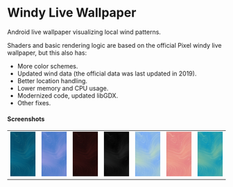 # Windy Live Wallpaper

Android live wallpaper visualizing local wind patterns.

Shaders and basic rendering logic are based on the official Pixel windy live wallpaper, but this also has:

- More color schemes.
- Updated wind data (the official data was last updated in 2019).
- Better location handling.
- Lower memory and CPU usage.
- Modernized code, updated libGDX.
- Other fixes.

#### Screenshots

<table><tbody><tr>
<td><img src="app/src/main/res/drawable/windy_blue.jpg"></td>
<td><img src="app/src/main/res/drawable/windy_blush.jpg"></td>
<td><img src="app/src/main/res/drawable/windy_maroon.jpg"></td>
<td><img src="app/src/main/res/drawable/windy_midnight.jpg"></td>
<td><img src="app/src/main/res/drawable/windy_skybluewhirled.jpg"></td>
<td><img src="app/src/main/res/drawable/windy_sunsetwhirled.jpg"></td>
<td><img src="app/src/main/res/drawable/windy_turquoisewhirled.jpg"></td>
</tr></tbody></table>
